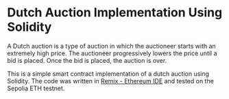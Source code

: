# Dutch Auction Implementation Using Solidity
A Dutch auction is a type of auction in which the auctioneer starts with an extremely high price. The auctioneer progressively lowers the price until a bid is placed. Once the bid is placed, the auction is over.

This is a simple smart contract implementation of a dutch auction using Solidity. The code was written in <a href='https://remix.ethereum.org/'>Remix - Ethereum IDE</a> and tested on the Sepolia ETH testnet.
